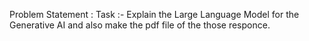 Problem Statement : 
Task :- Explain the Large Language Model for the Generative AI and also make the pdf file of the those responce.
